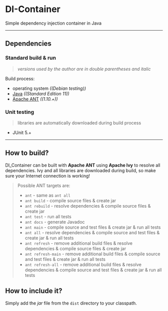 # DI-Container
Simple dependency injection container in Java

-----

## Dependencies

### Standard build & run
> *versions used by the author are in double parentheses and italic*

Build process:
+ operating system *((Debian testing))*
+ [Java](https://www.oracle.com/technetwork/java/javase/overview/index.html) *((Standard Edition 11))*
+ [Apache ANT](http://ant.apache.org/) *((1.10.+))*

### Unit testing
> libraries are automatically downloaded during build process

+ JUnit 5.+

-----

## How to build?
DI_Container can be built with **Apache ANT** using **Apache Ivy** to resolve all dependencies. Ivy and all libraries are downloaded during build, so make sure your Internet connection is working!

> Possible ANT targets are:
> + `ant` - same as `ant all`
> + `ant build` - compile source files & create jar
> + `ant rebuild` - resolve dependencies & compile source files & create jar
> + `ant test` - run all tests
> + `ant docs` - generate Javadoc
> + `ant main` - compile source and test files & create jar & run all tests
> + `ant all` - resolve dependencies & compile source and test files & create jar & run all tests
> + `ant refresh` - remove additional build files & resolve dependencies & compile source files & create jar
> + `ant refresh-main` - remove additional build files & compile source and test files & create jar & run all tests
> + `ant refresh-all` - remove additional build files & resolve dependencies & compile source and test files & create jar & run all tests

## How to include it?
Simply add the *jar* file from the `dist` directory to your classpath.

